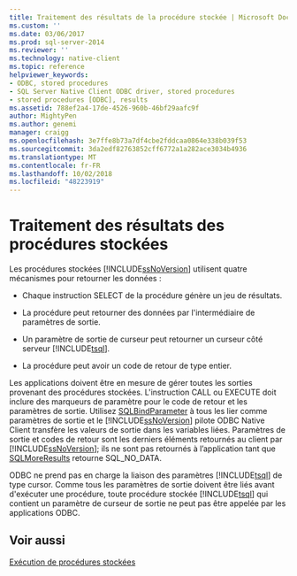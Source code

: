 ```yaml
---
title: Traitement des résultats de la procédure stockée | Microsoft Docs
ms.custom: ''
ms.date: 03/06/2017
ms.prod: sql-server-2014
ms.reviewer: ''
ms.technology: native-client
ms.topic: reference
helpviewer_keywords:
- ODBC, stored procedures
- SQL Server Native Client ODBC driver, stored procedures
- stored procedures [ODBC], results
ms.assetid: 788ef2a4-17de-4526-960b-46bf29aafc9f
author: MightyPen
ms.author: genemi
manager: craigg
ms.openlocfilehash: 3e7ffe8b73a7df4cbe2fddcaa0864e338b039f53
ms.sourcegitcommit: 3da2edf82763852cff6772a1a282ace3034b4936
ms.translationtype: MT
ms.contentlocale: fr-FR
ms.lasthandoff: 10/02/2018
ms.locfileid: "48223919"
---
```

# <a name="processing-stored-procedure-results"></a>Traitement des résultats des procédures stockées
  Les procédures stockées [!INCLUDE[ssNoVersion](../../includes/ssnoversion-md.md)] utilisent quatre mécanismes pour retourner les données :  
  
-   Chaque instruction SELECT de la procédure génère un jeu de résultats.  
  
-   La procédure peut retourner des données par l'intermédiaire de paramètres de sortie.  
  
-   Un paramètre de sortie de curseur peut retourner un curseur côté serveur [!INCLUDE[tsql](../../includes/tsql-md.md)].  
  
-   La procédure peut avoir un code de retour de type entier.  
  
 Les applications doivent être en mesure de gérer toutes les sorties provenant des procédures stockées. L'instruction CALL ou EXECUTE doit inclure des marqueurs de paramètre pour le code de retour et les paramètres de sortie. Utilisez [SQLBindParameter](../native-client-odbc-api/sqlbindparameter.md) à tous les lier comme paramètres de sortie et le [!INCLUDE[ssNoVersion](../../includes/ssnoversion-md.md)] pilote ODBC Native Client transfère les valeurs de sortie dans les variables liées. Paramètres de sortie et codes de retour sont les derniers éléments retournés au client par [!INCLUDE[ssNoVersion](../../includes/ssnoversion-md.md)]; ils ne sont pas retournés à l’application tant que [SQLMoreResults](../native-client-odbc-api/sqlmoreresults.md) retourne SQL_NO_DATA.  
  
 ODBC ne prend pas en charge la liaison des paramètres [!INCLUDE[tsql](../../includes/tsql-md.md)] de type cursor. Comme tous les paramètres de sortie doivent être liés avant d'exécuter une procédure, toute procédure stockée [!INCLUDE[tsql](../../includes/tsql-md.md)] qui contient un paramètre de curseur de sortie ne peut pas être appelée par les applications ODBC.  
  
## <a name="see-also"></a>Voir aussi  
 [Exécution de procédures stockées](running-stored-procedures.md)  
  
  
